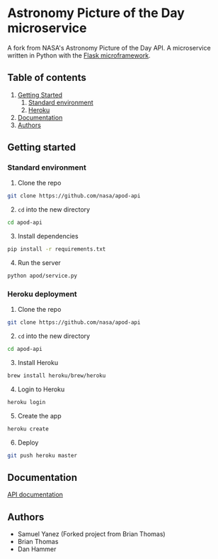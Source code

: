 # Astronomy Picture of the Day microservice

A fork from NASA's Astronomy Picture of the Day API. A microservice written in Python with the [Flask microframework](http://flask.pocoo.org).

## Table of contents
1. [Getting Started](#getting_started)
    1. [Standard environment](#standard_environment)
    1. [Heroku](#heroku)
2. [Documentation](#documentation)
4. [Authors](#authors)

## Getting started <a name="getting_started"></a>

### Standard environment <a name="standard_environment"></a>

1. Clone the repo
```bash
git clone https://github.com/nasa/apod-api
```
2. `cd` into the new directory
```bash
cd apod-api
```
3. Install dependencies
```bash
pip install -r requirements.txt
```
4. Run the server
```bash
python apod/service.py
```

### Heroku deployment <a name="heroku"></a>

1. Clone the repo
```bash
git clone https://github.com/nasa/apod-api
```
2. `cd` into the new directory
```bash
cd apod-api
```
3. Install Heroku
```bash
brew install heroku/brew/heroku
```
4. Login to Heroku
```bash
heroku login
```
5. Create the app
```bash
heroku create
```
6. Deploy
```bash
git push heroku master
```

## Documentation <a name="documentation"></a>

[API documentation](https://documenter.getpostman.com/view/4492878/SVYnRLcm?version=latest)

## Authors <a name="authors"></a>
* Samuel Yanez (Forked project from Brian Thomas)
* Brian Thomas
* Dan Hammer
